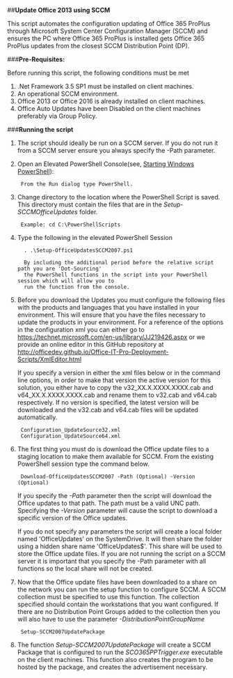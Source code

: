 ##**Update Office 2013 using SCCM**

This script automates the configuration updating of Office 365 ProPlus through Microsoft System Center Configuration Manager (SCCM) and ensures the PC where Office 365 ProPlus is installed gets Office 365 ProPlus updates from the closest SCCM Distribution Point (DP).

###**Pre-Requisites:**

Before running this script, the following conditions must be met

1. .Net Framework 3.5 SP1 must be installed on client machines.
2. An operational SCCM environment.
3. Office 2013 or Office 2016 is already installed on client machines. 
4. Office Auto Updates have been Disabled on the client machines preferably via Group Policy.

###**Running the script**

1. The script should ideally be run on a SCCM server. If you do not run it from a SCCM server ensure you always specify the -Path parameter.
2. Open an Elevated PowerShell Console(see, [Starting Windows PowerShell](https://technet.microsoft.com/en-us/library/hh857343.aspx)):

		From the Run dialog type PowerShell.

3. Change directory to the location where the PowerShell Script is saved. This directory must contain the files that are in the *Setup-SCCMOfficeUpdates* folder.

		Example: cd C:\PowerShellScripts

4. Type the following in the elevated PowerShell Session

		 . .\Setup-OfficeUpdatesSCCM2007.ps1
         
         By including the additional period before the relative script path you are 'Dot-Sourcing' 
		 the PowerShell functions in the script into your PowerShell session which will allow you to 
		 run the function from the console.

5. Before you download the Updates you must configure the following files with the products and languages that you have installed in your environment.  This will ensure that you have the files necessary to update the products in your environment.  For a reference of the options in the configuration xml you can either go to https://technet.microsoft.com/en-us/library/JJ219426.aspx or we provide an online editor in this GitHub repository at http://officedev.github.io/Office-IT-Pro-Deployment-Scripts/XmlEditor.html

	If you specify a version in either the xml files below or in the command line options, in order to make that version the active version for this solution, you either have to copy the v32_XX.X.XXXX.XXXX.cab and v64_XX.X.XXXX.XXXX.cab and rename them to v32.cab and v64.cab respectively. If no version is specified, the latest version will be downloaded and the v32.cab and v64.cab files will be updated automatically.

		Configuration_UpdateSource32.xml
		Configuration_UpdateSource64.xml

6. The first thing you must do is download the Office update files to a staging location to make them available for SCCM. From the existing PowerShell session type the command below.

		Download-OfficeUpdatesSCCM2007 -Path (Optional) -Version (Optional)
        
	If you specify the *-Path* parameter then the script will download the Office updates to that path. The path must be a valid UNC path. Specifying the *-Version* parameter will cause the script to download a specific version of the Office updates.
    
    If you do not specify any parameters the script will create a local folder named 'OfficeUpdates' on the SystemDrive.  It will then share the folder using a hidden share name 'OfficeUpdates$'. This share will be used to store the Office update files. If you are not running the script on a SCCM server it is important that you specify the -Path parameter with all functions so the local share will not be created.
    
7. Now that the Office update files have been downloaded to a share on the network you can run the setup function to configure SCCM. A SCCM collection must be specified to use this function. The collection specified should contain the workstations that you want configured.  If there are no Distribution Point Groups added to the collection then you will also have to use the parameter *-DistributionPointGroupName*

		Setup-SCCM2007UpdatePackage

8. The function *Setup-SCCM2007UpdatePackage* will create a SCCM Package that is configured to run the *SCO365PPTrigger.exe* executable on the client machines.  This function also creates the program to be hosted by the package, and creates the advertisement necessary.